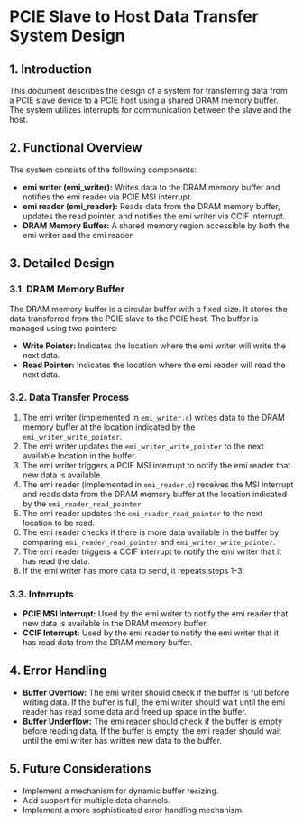 # PCIE Slave to Host Data Transfer System Design

## 1. Introduction

This document describes the design of a system for transferring data from a PCIE slave device to a PCIE host using a shared DRAM memory buffer. The system utilizes interrupts for communication between the slave and the host.

## 2. Functional Overview

The system consists of the following components:

*   **emi writer (emi\_writer):** Writes data to the DRAM memory buffer and notifies the emi reader via PCIE MSI interrupt.
*   **emi reader (emi\_reader):** Reads data from the DRAM memory buffer, updates the read pointer, and notifies the emi writer via CCIF interrupt.
*   **DRAM Memory Buffer:** A shared memory region accessible by both the emi writer and the emi reader.

## 3. Detailed Design

### 3.1. DRAM Memory Buffer

The DRAM memory buffer is a circular buffer with a fixed size. It stores the data transferred from the PCIE slave to the PCIE host. The buffer is managed using two pointers:

*   **Write Pointer:** Indicates the location where the emi writer will write the next data.
*   **Read Pointer:** Indicates the location where the emi reader will read the next data.

### 3.2. Data Transfer Process

1.  The emi writer (implemented in `emi_writer.c`) writes data to the DRAM memory buffer at the location indicated by the `emi_writer_write_pointer`.
2.  The emi writer updates the `emi_writer_write_pointer` to the next available location in the buffer.
3.  The emi writer triggers a PCIE MSI interrupt to notify the emi reader that new data is available.
4.  The emi reader (implemented in `emi_reader.c`) receives the MSI interrupt and reads data from the DRAM memory buffer at the location indicated by the `emi_reader_read_pointer`.
5.  The emi reader updates the `emi_reader_read_pointer` to the next location to be read.
6.  The emi reader checks if there is more data available in the buffer by comparing `emi_reader_read_pointer` and `emi_writer_write_pointer`.
7.  The emi reader triggers a CCIF interrupt to notify the emi writer that it has read the data.
8.  If the emi writer has more data to send, it repeats steps 1-3.

### 3.3. Interrupts

*   **PCIE MSI Interrupt:** Used by the emi writer to notify the emi reader that new data is available in the DRAM memory buffer.
*   **CCIF Interrupt:** Used by the emi reader to notify the emi writer that it has read data from the DRAM memory buffer.

## 4. Error Handling

*   **Buffer Overflow:** The emi writer should check if the buffer is full before writing data. If the buffer is full, the emi writer should wait until the emi reader has read some data and freed up space in the buffer.
*   **Buffer Underflow:** The emi reader should check if the buffer is empty before reading data. If the buffer is empty, the emi reader should wait until the emi writer has written new data to the buffer.

## 5. Future Considerations

*   Implement a mechanism for dynamic buffer resizing.
*   Add support for multiple data channels.
*   Implement a more sophisticated error handling mechanism.

